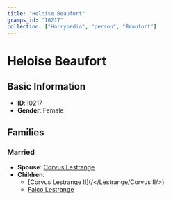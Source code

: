```yaml
---
title: "Heloise Beaufort"
gramps_id: "I0217"
collection: ["Harrypedia", "person", "Beaufort"]
---
```


# Heloise Beaufort

## Basic Information

- **ID**: I0217
- **Gender**: Female

## Families

### Married

- **Spouse**: [Corvus Lestrange](//Lestrange/Corvus/)
- **Children**:
  - [Corvus Lestrange II](/</Lestrange/Corvus II/>)
  - [Falco Lestrange](//Lestrange/Falco/)

